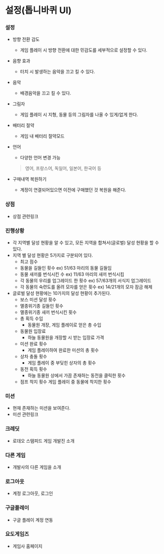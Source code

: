 # 설정(톱니바퀴 UI)
### 설정
+ 방향 전환 감도
  + 게임 플레이 시 방향 전환에 대한 민감도를 세부적으로 설정할 수 있다.
+ 음향 효과
  + 터치 시 발생하는 음악을 끄고 킬 수 있다.
+ 음악
  + 배경음악을 끄고 킬 수 있다.
+ 그림자
  + 게임 플레이 시 지형, 동물 등의 그림자를 나올 수 있게/없게 한다.
+ 배터리 절약
  + 게임 내 배터리 절약모드
+ 언어
  + 다양한 언어 변경 가능
  > 영어, 프랑스어, 독일어, 일본어, 한국어 등

+ 구매내역 복원하기  
  + 계정이 연결되어있으면 이전에 구매했던 것 복원을 해준다.
### 상점
  + 상점 관련링크
### 진행상황
  + 각 지역별 달성 현황을 알 수 있고, 모든 지역을 합쳐서(글로벌) 달성 현황을 할 수 있다.
  + 지역 별 달성 현황은 5가지로 구분되어 있다.
    + 최고 점수
    + 동물을 길들인 횟수
    ex) 51/63 마리의 동물 길들임
    + 동물 새끼를 번식시킨 수
    ex) 11/63 마리의 새끼 번식시킴
    + 각 동물의 우리를 업그레이드 한 횟수
    ex) 57/63개의 서식지 업그레이드
    + 각 동물의 숙련도를 올려 모자를 얻은 횟수
    ex) 14/21개의 모자 잠금 해제
  + 글로벌 달성 현황에는 10가지의 달성 현황이 추가된다.
    + 보스 미션 달성 횟수
    + 멸종위기종 길들인 횟수
    + 멸종위기종 새끼 번식시킨 횟수
    + 총 획득 수입
      + 동물원 개장, 게임 플레이로 얻은 총 수입
    + 동물원 입장료
      + 하늘 동물원을 개장할 시 받는 입장료 가격
    + 미션 완료 횟수
      + 게임 플레이하여 완료한 미션의 총 횟수
    + 상차 충돌 횟수
      + 게임 플레이 중 부딪힌 상자의 총 횟수
    + 동전 획득 횟수
      + 하늘 동물원 상에서 가끔 존재하는 동전을 클릭한 횟수
    + 점프 착지 횟수
      게임 플레이 중 동물에 착지한 횟수
### 미션
  + 현재 존재하는 미션을 보여준다.
  + 미션 관련링크
### 크레딧
  + 로데오 스탬피드 게임 개발진 소개
### 다른 게임
  + 개발사의 다른 게임을 소개
### 로그아웃
  + 계정 로그아웃, 로그인
### 구글플레이
  + 구글 플레이 계정 연동
### 요도게임즈
  + 게임사 홈페이지
